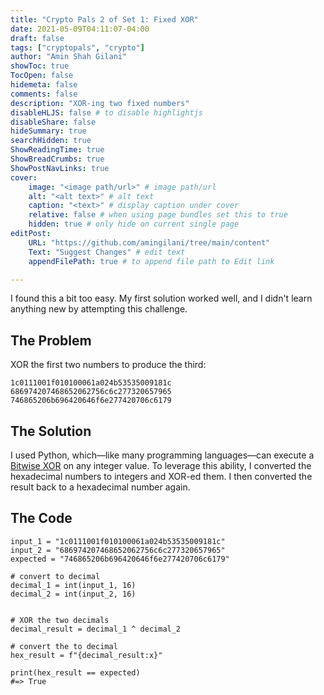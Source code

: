 ```yaml
---
title: "Crypto Pals 2 of Set 1: Fixed XOR"
date: 2021-05-09T04:11:07-04:00
draft: false
tags: ["cryptopals", "crypto"]
author: "Amin Shah Gilani"
showToc: true
TocOpen: false
hidemeta: false
comments: false
description: "XOR-ing two fixed numbers"
disableHLJS: false # to disable highlightjs
disableShare: false
hideSummary: true
searchHidden: true
ShowReadingTime: true
ShowBreadCrumbs: true
ShowPostNavLinks: true
cover:
    image: "<image path/url>" # image path/url
    alt: "<alt text>" # alt text
    caption: "<text>" # display caption under cover
    relative: false # when using page bundles set this to true
    hidden: true # only hide on current single page
editPost:
    URL: "https://github.com/amingilani/tree/main/content"
    Text: "Suggest Changes" # edit text
    appendFilePath: true # to append file path to Edit link

---
```


I found this a bit too easy. My first solution worked well, and I didn't learn anything new by attempting this challenge.

## The Problem

XOR the first two numbers to produce the third:

```
1c0111001f010100061a024b53535009181c
686974207468652062756c6c277320657965
746865206b696420646f6e277420706c6179
```

## The Solution

I used Python, which—like many programming languages—can execute a [Bitwise XOR](https://en.wikipedia.org/wiki/Bitwise_operation#XOR) on any integer value. To leverage this ability, I converted the hexadecimal numbers to integers and XOR-ed them. I then converted the result back to a hexadecimal number again.


## The Code

```
input_1 = "1c0111001f010100061a024b53535009181c"
input_2 = "686974207468652062756c6c277320657965"
expected = "746865206b696420646f6e277420706c6179"

# convert to decimal
decimal_1 = int(input_1, 16)
decimal_2 = int(input_2, 16)


# XOR the two decimals
decimal_result = decimal_1 ^ decimal_2

# convert the to decimal
hex_result = f"{decimal_result:x}"

print(hex_result == expected)
#=> True
```
